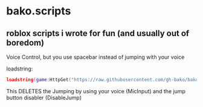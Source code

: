 # bako.scripts
roblox scripts i wrote for fun (and usually out of boredom)
---
Voice Control, but you use spacebar instead of jumping with your voice

loadstring:
```lua
loadstring(game:HttpGet("https://raw.githubusercontent.com/gh-bako/bako.scripts/main/scripts/VoiceControl-SpacebarEnabler.txt"))()
```
This DELETES the Jumping by using your voice (MicInput) and the jump button disabler (DisableJump)
